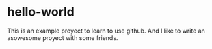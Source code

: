 # hello-world
This is an example proyect to learn to use github.
And I like to write an asowesome proyect with some friends.
